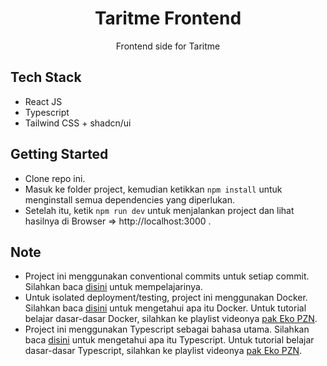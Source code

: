 <div align="center">
  <h1>Taritme Frontend</h1>
  <p>Frontend side for Taritme</p>
</div>

## Tech Stack

- React JS
- Typescript
- Tailwind CSS + shadcn/ui

## Getting Started

- Clone repo ini.
- Masuk ke folder project, kemudian ketikkan `npm install` untuk menginstall semua dependencies yang diperlukan.
- Setelah itu, ketik `npm run dev` untuk menjalankan project dan lihat hasilnya di Browser => http://localhost:3000 .

## Note

- Project ini menggunakan conventional commits untuk setiap commit. Silahkan baca [disini](https://www.conventionalcommits.org/en/v1.0.0/) untuk mempelajarinya.
- Untuk isolated deployment/testing, project ini menggunakan Docker. Silahkan baca [disini](https://www.docker.com/) untuk mengetahui apa itu Docker. Untuk tutorial belajar dasar-dasar Docker, silahkan ke playlist videonya [pak Eko PZN](https://www.youtube.com/watch?v=3_yxVjV88Zk).
- Project ini menggunakan Typescript sebagai bahasa utama. Silahkan baca [disini](https://www.typescriptlang.org/) untuk mengetahui apa itu Typescript. Untuk tutorial belajar dasar-dasar Typescript, silahkan ke playlist videonya [pak Eko PZN](https://www.youtube.com/watch?v=C_C64faSO4c).
